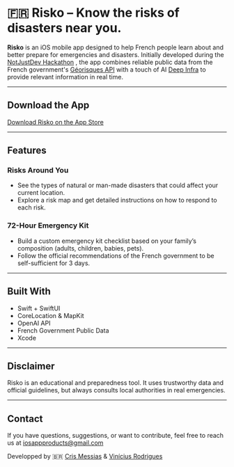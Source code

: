 # 🇫🇷 Risko – Know the risks of disasters near you.

**Risko** is an iOS mobile app designed to help French people learn about and better prepare for emergencies and disasters. Initially developed during the [NotJustDev Hackathon](https://www.notjusthack.com) , the app combines reliable public data from the French government's [Géorisques API](https://www.georisks.gouv.fr/doc-api#/) with a touch of AI [Deep Infra](https://deepinfra.com) to provide relevant information in real time.

---

##  Download the App

 [Download Risko on the App Store](https://apps.apple.com/fr/app/risko/id6744692052)

---

##  Features

###  Risks Around You
- See the types of natural or man-made disasters that could affect your current location.
- Explore a risk map and get detailed instructions on how to respond to each risk.

###  72-Hour Emergency Kit
- Build a custom emergency kit checklist based on your family’s composition (adults, children, babies, pets).
- Follow the official recommendations of the French government to be self-sufficient for 3 days.

---

##  Built With

- Swift + SwiftUI
- CoreLocation & MapKit
- OpenAI API
- French Government Public Data
- Xcode

---

##  Disclaimer

Risko is an educational and preparedness tool. It uses trustworthy data and official guidelines, but always consults local authorities in real emergencies.

---

##  Contact

If you have questions, suggestions, or want to contribute, feel free to reach us at [iosappproducts@gmail.com](mailto:iosappproducts@gmail.com)

Developped by 🇧🇷 [Cris Messias](https://github.com/meunomeecris) & [Vinícius Rodrigues](https://github.com/viniciusaro)
